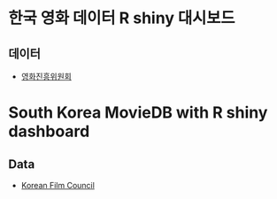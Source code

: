 # 한국 영화 데이터 R shiny 대시보드

## 데이터
- [영화진흥위원회](http://www.kobis.or.kr/kobis/business/main/main.do)


# South Korea MovieDB with R shiny dashboard

## Data
- [Korean Film Council](http://www.kobis.or.kr/kobis/business/main/main.do)


